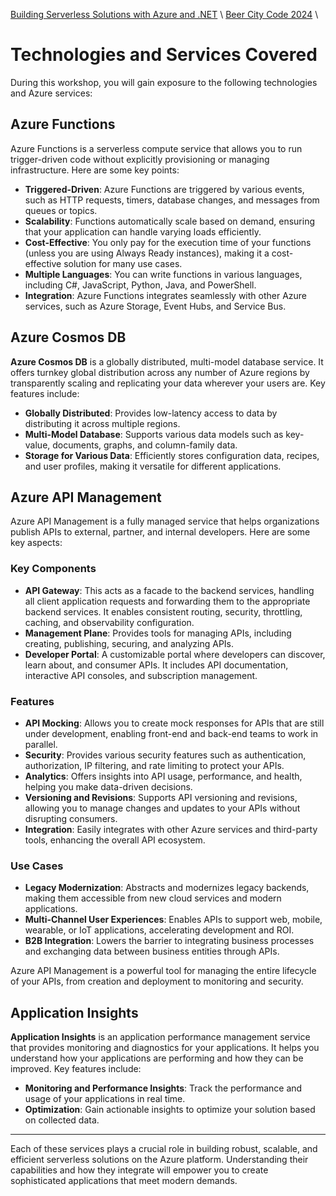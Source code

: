 [Building Serverless Solutions with Azure and .NET](../../README.md) \ [Beer City Code 2024](README.md)  \

# Technologies and Services Covered

During this workshop, you will gain exposure to the following technologies and Azure services:

## Azure Functions

Azure Functions is a serverless compute service that allows you to run trigger-driven code without explicitly provisioning or managing infrastructure. Here are some key points:

- **Triggered-Driven**: Azure Functions are triggered by various events, such as HTTP requests, timers, database changes, and messages from queues or topics.
- **Scalability**: Functions automatically scale based on demand, ensuring that your application can handle varying loads efficiently.
- **Cost-Effective**: You only pay for the execution time of your functions (unless you are using Always Ready instances), making it a cost-effective solution for many use cases.
- **Multiple Languages**: You can write functions in various languages, including C#, JavaScript, Python, Java, and PowerShell.
- **Integration**: Azure Functions integrates seamlessly with other Azure services, such as Azure Storage, Event Hubs, and Service Bus.

## Azure Cosmos DB

**Azure Cosmos DB** is a globally distributed, multi-model database service. It offers turnkey global distribution across any number of Azure regions by transparently scaling and replicating your data wherever your users are. Key features include:

- **Globally Distributed**: Provides low-latency access to data by distributing it across multiple regions.
- **Multi-Model Database**: Supports various data models such as key-value, documents, graphs, and column-family data.
- **Storage for Various Data**: Efficiently stores configuration data, recipes, and user profiles, making it versatile for different applications.

## Azure API Management

Azure API Management is a fully managed service that helps organizations publish APIs to external, partner, and internal developers. Here are some key aspects:

### Key Components

- **API Gateway**: This acts as a facade to the backend services, handling all client application requests and forwarding them to the appropriate backend services. It enables consistent routing, security, throttling, caching, and observability configuration.
- **Management Plane**: Provides tools for managing APIs, including creating, publishing, securing, and analyzing APIs.
- **Developer Portal**: A customizable portal where developers can discover, learn about, and consumer APIs. It includes API documentation, interactive API consoles, and subscription management.

### Features

- **API Mocking**: Allows you to create mock responses for APIs that are still under development, enabling front-end and back-end teams to work in parallel.
- **Security**: Provides various security features such as authentication, authorization, IP filtering, and rate limiting to protect your APIs.
- **Analytics**: Offers insights into API usage, performance, and health, helping you make data-driven decisions.
- **Versioning and Revisions**: Supports API versioning and revisions, allowing you to manage changes and updates to your APIs without disrupting consumers.
- **Integration**: Easily integrates with other Azure services and third-party tools, enhancing the overall API ecosystem.

### Use Cases

- **Legacy Modernization**: Abstracts and modernizes legacy backends, making them accessible from new cloud services and modern applications.
- **Multi-Channel User Experiences**: Enables APIs to support web, mobile, wearable, or IoT applications, accelerating development and ROI.
- **B2B Integration**: Lowers the barrier to integrating business processes and exchanging data between business entities through APIs.

Azure API Management is a powerful tool for managing the entire lifecycle of your APIs, from creation and deployment to monitoring and security.

## Application Insights

**Application Insights** is an application performance management service that provides monitoring and diagnostics for your applications. It helps you understand how your applications are performing and how they can be improved. Key features include:

- **Monitoring and Performance Insights**: Track the performance and usage of your applications in real time.
- **Optimization**: Gain actionable insights to optimize your solution based on collected data.

------

Each of these services plays a crucial role in building robust, scalable, and efficient serverless solutions on the Azure platform. Understanding their capabilities and how they integrate will empower you to create sophisticated applications that meet modern demands.
